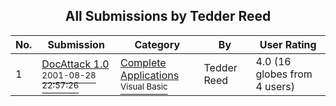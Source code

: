 ﻿<div align="center">

## All Submissions by Tedder Reed

</div>

No.  | Submission | Category | By   | User Rating
---- | ---------- | -------- | ---- | -----------
1 | [DocAttack 1\.0<br /><sup>2001-08-28 22:57:26</sup>](https://github.com/Planet-Source-Code/tedder-reed-docattack-1-0__1-26757) | [Complete Applications<br /><sup>Visual Basic</sup>](../ByCategory/complete-applications__1-27.md) | Tedder Reed | 4.0 (16 globes from 4 users)
